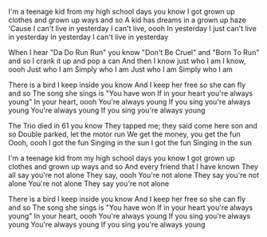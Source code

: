 I'm a teenage kid from my high school days you know
I got grown up clothes and grown up ways and so
A kid has dreams in a grown up haze
'Cause I can't live in yesterday
I can't live, oooh
In yesterday
I just can't live in yesterday
In yesterday
I can't live in yesterday

When I hear "Da Do Run Run" you know
"Don't Be Cruel" and "Born To Run" and so
I crank it up and pop a can
And then I know just who I am
I know, oooh
Just who I am
Simply who I am
Just who I am
Simply who I am

There is a bird I keep inside you know
And I keep her free so she can fly and so
The song she sings is "You have won 
If in your heart you're always young"
In your heart, oooh
You're always young
If you sing you're always young
You're always young
If you sing you're always young

The Trio died in 61 you know
They tapped me; they said come here son and so
Double parked, let the motor run
We get the money, you get the fun
Oooh, oooh
I got the fun
Singing in the sun
I got the fun
Singing in the sun

I'm a teenage kid from my high school days you know
I got grown up clothes and grown up ways and so
And every friend that I have known
They all say you're not alone
They say, oooh
You're not alone
They say you're not alone
You're not alone
They say you're not alone

There is a bird I keep inside you know
And I keep her free so she can fly and so
The song she sings is "You have won 
If in your heart you're always young"
In your heart, oooh
You're always young
If you sing you're always young
You're always young
If you sing you're always young
